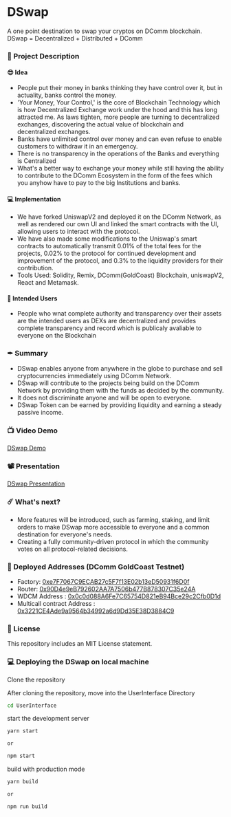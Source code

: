 # DSwap
A one point destination to swap your cryptos on DComm blockchain.
DSwap = Decentralized + Distributed + DComm

### 📝 Project Description

#### 😎 Idea
- People put their money in banks thinking they have control over it, but in actuality, banks control the money.
- 'Your Money, Your Control,' is the core of Blockchain Technology which is how Decentralized Exchange work under the hood and this has long attracted me. As laws tighten, more people are turning to decentralized exchanges, discovering the actual value of blockchain and decentralized exchanges.
- Banks have unlimited control over money and can even refuse to enable customers to withdraw it in an emergency.
- There is no transparency in the operations of the Banks and everything is Centralized
- What's a better way to exchange your money while still having the ability to contribute to the DComm Ecosystem in the form of the fees which you anyhow have to pay to the big Institutions and banks.

#### 💻 Implementation
- We have forked UniswapV2 and deployed it on the DComm Network, as well as rendered our own UI and linked the smart contracts with the UI, allowing users to interact with the protocol.
- We have also made some modifications to the Uniswap's smart contracts to automatically transmit 0.01% of the total fees for the projects, 0.02% to the protocol for continued development and improvement of the protocol, and 0.3% to the liquidity providers for their contribution.
- Tools Used: Solidity, Remix, DComm(GoldCoast) Blockchain, uniswapV2, React and Metamask.

#### 👥 Intended Users
- People who wnat complete authority and transparency over their assets are the intended users as DEXs are decentralized and provides complete transparency and record which is publicaly avaliable to everyone on the Blockchain

### ✒ Summary
- DSwap enables anyone from anywhere in the globe to purchase and sell cryptocurrencies immediately using DComm Network.
- DSwap will contribute to the projects being build on the DComm Network by providing them with the funds as decided by the community.
- It does not discriminate anyone and will be open to everyone.
- DSwap Token can be earned by providing liquidity and earning a steady passive income.


### 📺 Video Demo
[DSwap Demo](https://youtu.be/Am-Hkb8npG8)

### 📽 Presentation
[DSwap Presentation](https://pitch.com/public/b6d5f6eb-8870-40ef-a2cc-50bd7390760a)

### ☄️ What's next?
- More features will be introduced, such as farming, staking, and limit orders to make DSwap more accessible to everyone and a common destination for everyone's needs.
- Creating a fully community-driven protocol in which the community votes on all protocol-related decisions.


### 💪 Deployed Addresses (DComm GoldCoast Testnet)
- Factory: [0xe7F7067C9ECAB27c5F7f13E02b13eD50931f6D0f](https://explorer.dcomm.network/evmaddress/0xe7F7067C9ECAB27c5F7f13E02b13eD50931f6D0f/network=goldcoast)
- Router: [0x90D4e9eB792602AA7A7506b477B878307C35e24A](https://explorer.dcomm.network/evmaddress/0x90D4e9eB792602AA7A7506b477B878307C35e24A/network=goldcoast)
- WDCM Address : [0x0c0d088A6Fe7C65754D821eB94Bce29c2Cfb0D1d](https://explorer.dcomm.network/evmaddress/0x0c0d088A6Fe7C65754D821eB94Bce29c2Cfb0D1d/network=goldcoast)
- Multicall contract Address : [0x3221CE4Ade9a9564b34992a6d9Dd35E38D3884C9](https://explorer.dcomm.network/evmaddress/0x3221CE4Ade9a9564b34992a6d9Dd35E38D3884C9/network=goldcoast)


### 🚫 License
This repository includes an MIT License statement.

### 💻 Deploying the DSwap on local machine

Clone the repository

After cloning the repository, move into the UserInterface Directory

```sh
cd UserInterface
```

start the development server
```sh
yarn start

or

npm start
```

build with production mode
```sh
yarn build

or

npm run build
```
